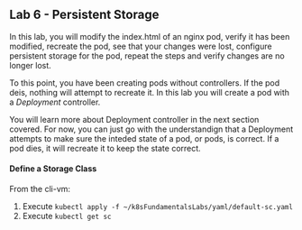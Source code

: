 ## Lab 6 - Persistent Storage

In this lab, you will modify the index.html of an nginx pod, verify it has been modified, recreate the pod, see that your changes were lost, 
configure persistent storage for the pod, repeat the steps and verify changes are no longer lost.

To this point, you have been creating pods without controllers. If the pod deis, nothing will attempt to recreate it. In this lab you will 
create a pod with a *Deployment* controller. 

You will learn more about Deployment controller in the next section covered. For now, you can just go with the understandign that a 
Deployment attempts to make sure the inteded state of a pod, or pods, is correct. If a pod dies, it will recreate it to keep the state 
correct.

#### Define a Storage Class

From the cli-vm:
1. Execute `kubectl apply -f ~/k8sFundamentalsLabs/yaml/default-sc.yaml`
2. Execute `kubectl get sc`

